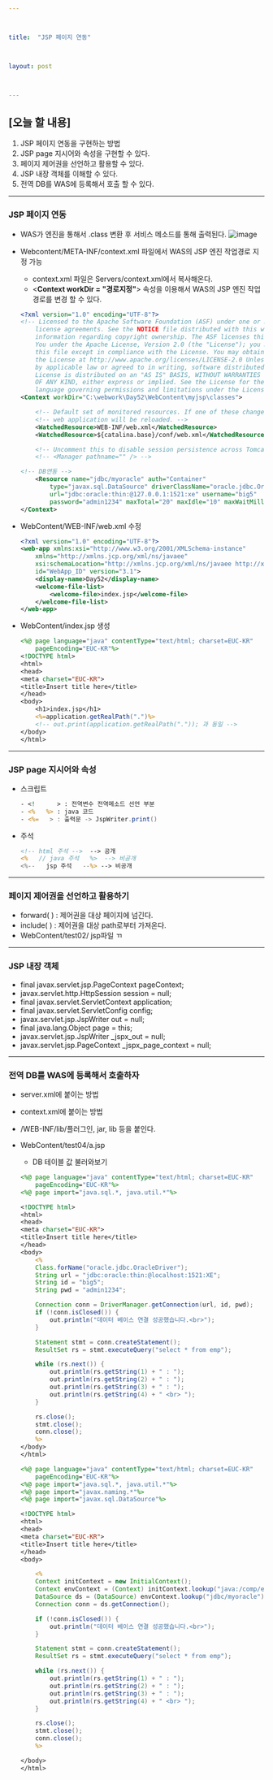 ```yaml
---



title:  "JSP 페이지 연동"



layout: post



---
```



## [오늘 할 내용]
1. JSP 페이지 연동을 구현하는 방법
2. JSP page 지시어와 속성을 구현할 수 있다.
3. 페이지 제어권을 선언하고 활용할 수 있다.
4. JSP 내장 객체를 이해할 수 있다.
5. 전역 DB를 WAS에 등록해서 호출 할 수 있다.


***

### JSP 페이지 연동
- WAS가 엔진을 통해서 .class 변환 후 서비스 메소드를 통해 출력된다.
![image](https://user-images.githubusercontent.com/52989294/85810215-4f7fb100-b795-11ea-91e8-50c6d2c2b492.png)


- Webcontent/META-INF/context.xml 파일에서 WAS의 JSP 엔진 작업경로 지정 가능
	- context.xml 파일은 Servers/context.xml에서 복사해온다.
	- <**Context workDir = "경로지정"**> 속성을 이용해서 WAS의 JSP 엔진 작업경로를 변경 할 수 있다.

    ~~~ xml
    <?xml version="1.0" encoding="UTF-8"?>
    <!-- Licensed to the Apache Software Foundation (ASF) under one or more contributor
        license agreements. See the NOTICE file distributed with this work for additional
        information regarding copyright ownership. The ASF licenses this file to
        You under the Apache License, Version 2.0 (the "License"); you may not use
        this file except in compliance with the License. You may obtain a copy of
        the License at http://www.apache.org/licenses/LICENSE-2.0 Unless required
        by applicable law or agreed to in writing, software distributed under the
        License is distributed on an "AS IS" BASIS, WITHOUT WARRANTIES OR CONDITIONS
        OF ANY KIND, either express or implied. See the License for the specific
        language governing permissions and limitations under the License. --><!-- The contents of this file will be loaded for each web application -->
    <Context workDir="C:\webwork\Day52\WebContent\myjsp\classes">

        <!-- Default set of monitored resources. If one of these changes, the -->
        <!-- web application will be reloaded. -->
        <WatchedResource>WEB-INF/web.xml</WatchedResource>
        <WatchedResource>${catalina.base}/conf/web.xml</WatchedResource>

        <!-- Uncomment this to disable session persistence across Tomcat restarts -->
        <!-- <Manager pathname="" /> -->

    <!-- DB연동 -->
        <Resource name="jdbc/myoracle" auth="Container"
            type="javax.sql.DataSource" driverClassName="oracle.jdbc.OracleDriver"
            url="jdbc:oracle:thin:@127.0.0.1:1521:xe" username="big5"
            password="admin1234" maxTotal="20" maxIdle="10" maxWaitMillis="-1" />
    </Context>
    ~~~

- WebContent/WEB-INF/web.xml 수정
    ~~~ xml
    <?xml version="1.0" encoding="UTF-8"?>
    <web-app xmlns:xsi="http://www.w3.org/2001/XMLSchema-instance"
        xmlns="http://xmlns.jcp.org/xml/ns/javaee"
        xsi:schemaLocation="http://xmlns.jcp.org/xml/ns/javaee http://xmlns.jcp.org/xml/ns/javaee/web-app_3_1.xsd"
        id="WebApp_ID" version="3.1">
        <display-name>Day52</display-name>
        <welcome-file-list>
            <welcome-file>index.jsp</welcome-file>
        </welcome-file-list>
    </web-app>
    ~~~

- WebContent/index.jsp 생성

    ~~~ jsp
    <%@ page language="java" contentType="text/html; charset=EUC-KR"
        pageEncoding="EUC-KR"%>
    <!DOCTYPE html>
    <html>
    <head>
    <meta charset="EUC-KR">
    <title>Insert title here</title>
    </head>
    <body>
        <h1>index.jsp</h1>
        <%=application.getRealPath(".")%>
        <!-- out.print(application.getRealPath(".")); 과 동일 -->
    </body>
    </html>
    ~~~

***

### JSP page 지시어와 속성
- 스크립트
	~~~ jsp
	- <!      > : 전역변수 전역메소드 선언 부분
	- <%   %> : java 코드
	- <%=   > : 출력문 -> JspWriter.print()
	~~~

- 주석
	~~~ jsp
    <!-- html 주석 -->  --> 공개
    <%   // java 주석   %>  --> 비공개
    <%--   jsp 주석   --%> --> 비공개
    ~~~

***

### 페이지 제어권을 선언하고 활용하기
- forward( ) : 제어권을 대상 페이지에 넘긴다.
- include( ) : 제어권을 대상 path로부터 가져온다.
- WebContent/test02/ jsp파일 ㄲ



***

### JSP 내장 객체
- final javax.servlet.jsp.PageContext pageContext;
- javax.servlet.http.HttpSession session = null;
- final javax.servlet.ServletContext application;
- final javax.servlet.ServletConfig config;
- javax.servlet.jsp.JspWriter out = null;
- final java.lang.Object page = this;
- javax.servlet.jsp.JspWriter _jspx_out = null;
- javax.servlet.jsp.PageContext _jspx_page_context = null;

***

### 전역 DB를 WAS에 등록해서 호출하자
- server.xml에 붙이는 방법
- context.xml에 붙이는 방법
- /WEB-INF/lib/플러그인, jar, lib 등을 붙인다.

- WebContent/test04/a.jsp
	- DB 테이블 값 불러와보기

    ~~~ jsp
    <%@ page language="java" contentType="text/html; charset=EUC-KR"
        pageEncoding="EUC-KR"%>
    <%@ page import="java.sql.*, java.util.*"%>

    <!DOCTYPE html>
    <html>
    <head>
    <meta charset="EUC-KR">
    <title>Insert title here</title>
    </head>
    <body>
        <%
        Class.forName("oracle.jdbc.OracleDriver");
        String url = "jdbc:oracle:thin:@localhost:1521:XE";
        String id = "big5";
        String pwd = "admin1234";

        Connection conn = DriverManager.getConnection(url, id, pwd);
        if (!conn.isClosed()) {
            out.println("데이터 베이스 연결 성공했습니다.<br>");
        }

        Statement stmt = conn.createStatement();
        ResultSet rs = stmt.executeQuery("select * from emp");

        while (rs.next()) {
            out.println(rs.getString(1) + " : ");
            out.println(rs.getString(2) + " : ");
            out.println(rs.getString(3) + " : ");
            out.println(rs.getString(4) + " <br> ");
        }

        rs.close();
        stmt.close();
        conn.close();
        %>
    </body>
    </html>
    ~~~

    ~~~ jsp
    <%@ page language="java" contentType="text/html; charset=EUC-KR"
        pageEncoding="EUC-KR"%>
    <%@ page import="java.sql.*, java.util.*"%>
    <%@ page import="javax.naming.*"%>
    <%@ page import="javax.sql.DataSource"%>

    <!DOCTYPE html>
    <html>
    <head>
    <meta charset="EUC-KR">
    <title>Insert title here</title>
    </head>
    <body>

        <%
        Context initContext = new InitialContext();
        Context envContext = (Context) initContext.lookup("java:/comp/env");
        DataSource ds = (DataSource) envContext.lookup("jdbc/myoracle");
        Connection conn = ds.getConnection();

        if (!conn.isClosed()) {
            out.println("데이터 베이스 연결 성공했습니다.<br>");
        }

        Statement stmt = conn.createStatement();
        ResultSet rs = stmt.executeQuery("select * from emp");

        while (rs.next()) {
            out.println(rs.getString(1) + " : ");
            out.println(rs.getString(2) + " : ");
            out.println(rs.getString(3) + " : ");
            out.println(rs.getString(4) + " <br> ");
        }

        rs.close();
        stmt.close();
        conn.close();
        %>

    </body>
    </html>
    ~~~
























